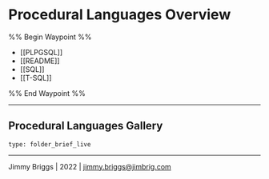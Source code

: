 # Procedural Languages Overview

%% Begin Waypoint %%
- [[PLPGSQL]]
- [[README]]
- [[SQL]]
- [[T-SQL]]

%% End Waypoint %%

---

## Procedural Languages Gallery

````ccard
type: folder_brief_live
````

---

Jimmy Briggs | 2022 | <jimmy.briggs@jimbrig.com>
